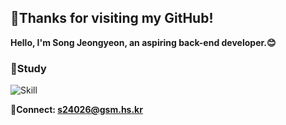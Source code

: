 ## 🚀Thanks for visiting my GitHub!
**Hello, I'm Song Jeongyeon, an aspiring back-end developer.😊**

### 🔭Study
![Skill](https://skillicons.dev/icons?i=java,kotlin,spring,mysql&theme=dark) 

**💬Connect: [s24026@gsm.hs.kr](mailto:s24026@gsm.hs.kr)**

